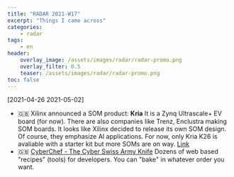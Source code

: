 ```yaml
---
title: "RADAR 2021-W17"
excerpt: "Things I came across"
categories:
    - radar
tags:
    - en
header:
    overlay_image: /assets/images/radar/radar-promo.png
    overlay_filter: 0.5
    teaser: /assets/images/radar/radar-promo.png
toc: false
---
```


[2021-04-26 2021-05-02]

* 🇬🇧 Xilinx announced a SOM product: **Kria** It is a Zynq Ultrascale+ EV
  board (for now). There are also companies like Trenz, Enclustra making SOM
  boards. It looks like Xilinx decided to release its own SOM design. Of course,
  they emphasize AI applications. For now, only Kria K26 is avaliable with a
  starter kit but more SOMs are on way.
  [Link](https://www.xilinx.com/products/som/kria.html)
* 🇬🇧 [CyberChef - The Cyber Swiss Army
  Knife](https://gchq.github.io/CyberChef/) Dozens of web based "recipes"
  (tools) for developers. You can "bake" in whatever order you want.
